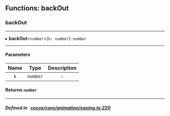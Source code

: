 ## Functions: backOut

### backOut


___
▸ **backOut**<`number`\>(`k: number`): `number`
___


#### Parameters

| Name | Type | Description |
| :------: | :------: | :------: |
| `k` | `number` | - |

#### Returns `number` 
___


##### Defined in &nbsp;   [cocos/core/animation/easing.ts:220](https://github.com/cocos-creator/engine/blob/c7bf6b8a9/cocos/core/animation/easing.ts#L220)&nbsp;
